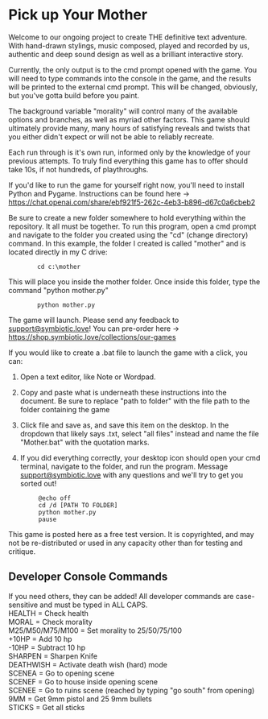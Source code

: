 <h1>Pick up Your Mother</h1>

Welcome to our ongoing project to create THE definitive text adventure. With hand-drawn stylings, music composed, played and recorded by us, authentic and deep sound design as well as a brilliant interactive story.

Currently, the only output is to the cmd prompt opened with the game. You will need to type commands into the console in the game, and the results will be printed to the external cmd prompt. This will be changed, obviously, but you've gotta build before you paint.

The background variable "morality" will control many of the available options and branches, as well as myriad other factors. This game should ultimately provide many, many hours of satisfying reveals and twists that you either didn't expect or will not be able to reliably recreate.

Each run through is it's own run, informed only by the knowledge of your previous attempts. To truly find everything this game has to offer should take 10s, if not hundreds, of playthroughs.

If you'd like to run the game for yourself right now, you'll need to install Python and Pygame. Instructions can be found here -> https://chat.openai.com/share/ebf921f5-262c-4eb3-b896-d67c0a6cbeb2

Be sure to create a new folder somewhere to hold everything within the repository. It all must be together. To run this program, open a cmd prompt and navigate to the folder you created using the "cd" (change directory) command. In this example, the folder I created is called "mother" and is located directly in my C drive:

            cd c:\mother

This will place you inside the mother folder. Once inside this folder, type the command "python mother.py"

            python mother.py

The game will launch. Please send any feedback to support@symbiotic.love! You can pre-order here -> https://shop.symbiotic.love/collections/our-games

If you would like to create a .bat file to launch the game with a click, you can:

1. Open a text editor, like Note or Wordpad.
2. Copy and paste what is underneath these instructions into the document. Be sure to replace "path to folder" with the file path to the folder containing the game 
3. Click file and save as, and save this item on the desktop. In the dropdown that likely says .txt, select "all files" instead and name the file "Mother.bat" with the quotation marks.
4. If you did everything correctly, your desktop icon should open your cmd terminal, navigate to the folder, and run the program. Message support@symbiotic.love with any questions and we'll try to get you sorted out!

            @echo off
            cd /d [PATH TO FOLDER]
            python mother.py
            pause
            
This game is posted here as a free test version. It is copyrighted, and may not be re-distributed or used in any capacity other than for testing and critique.
<h2>Developer Console Commands</h2>
If you need others, they can be added! All developer commands are case-sensitive and must be typed in ALL CAPS.
<div>HEALTH = Check health</div>
<div>MORAL = Check morality</div>
<div>M25/M50/M75/M100 = Set morality to 25/50/75/100</div>
<div>+10HP = Add 10 hp</div>
<div>-10HP = Subtract 10 hp</div>
<div>SHARPEN = Sharpen Knife</div>
<div>DEATHWISH = Activate death wish (hard) mode</div>
<div>SCENEA = Go to opening scene</div>
<div>SCENEF = Go to house inside opening scene</div>
<div>SCENEE = Go to ruins scene (reached by typing "go south" from opening)</div>
<div>9MM = Get 9mm pistol and 25 9mm bullets</div>
<div>STICKS = Get all sticks</div>
